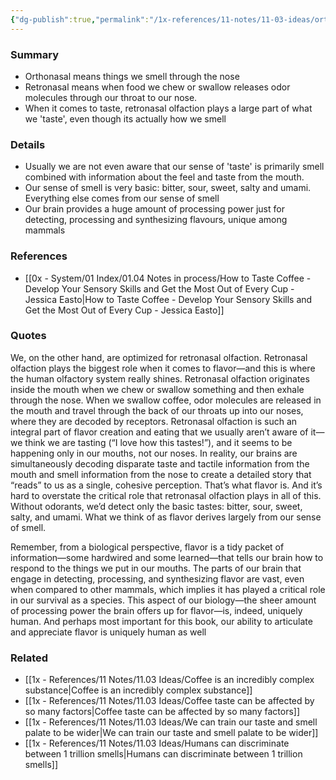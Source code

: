 ```yaml
---
{"dg-publish":true,"permalink":"/1x-references/11-notes/11-03-ideas/orthonasal-vs-retronasal-olfaction-how-we-smell-different-things/","title":"Orthonasal vs Retronasal olfaction - how we smell different things","dgShowBacklinks":false}
---
```



### Summary
- Orthonasal means things we smell through the nose
- Retronasal means when food we chew or swallow releases odor molecules through our throat to our nose.
- When it comes to taste, retronasal olfaction plays a large part of what we 'taste', even though its actually how we smell

### Details
- Usually we are not even aware that our sense of 'taste' is primarily smell combined with information about the feel and taste from the mouth.
- Our sense of smell is very basic: bitter, sour, sweet, salty and umami. Everything else comes from our sense of smell
- Our brain provides a huge amount of processing power just for detecting, processing and synthesizing flavours, unique among mammals

### References
- [[0x - System/01 Index/01.04 Notes in process/How to Taste Coffee - Develop Your Sensory Skills and Get the Most Out of Every Cup - Jessica Easto\|How to Taste Coffee - Develop Your Sensory Skills and Get the Most Out of Every Cup - Jessica Easto]]

### Quotes
We, on the other hand, are optimized for retronasal olfaction. Retronasal olfaction plays the
biggest role when it comes to flavor—and this is where the human olfactory system really shines. Retronasal olfaction originates inside the mouth when we chew or swallow something and then exhale through the nose. When we swallow coffee, odor molecules are released in the mouth and travel through the back of our throats up into our noses, where they are decoded by receptors. Retronasal olfaction is such an integral part of flavor creation and eating that we usually aren’t aware of it—we think we are tasting (“I love how this tastes!”), and it seems to be happening only in our mouths, not our noses. In reality, our brains are simultaneously decoding disparate taste and tactile information from the mouth and smell information from the nose to create a detailed story that “reads” to us as a single, cohesive perception. That’s what flavor is. And it’s hard to overstate the critical role that retronasal olfaction plays in all of this. Without odorants, we’d detect only the basic tastes: bitter, sour, sweet, salty, and umami. What we think of as flavor derives largely from our sense of smell.


Remember, from a biological perspective, flavor is a tidy packet of information—some
hardwired and some learned—that tells our brain how to respond to the things we put in our mouths. The parts of our brain that engage in detecting, processing, and synthesizing flavor are vast, even when compared to other mammals, which implies it has played a critical role in our survival as a species. This aspect of our biology—the sheer amount of processing power the brain offers up for flavor—is, indeed, uniquely human. And perhaps most important for this book, our ability to articulate and appreciate flavor is uniquely human as well


### Related
- [[1x - References/11 Notes/11.03 Ideas/Coffee is an incredibly complex substance\|Coffee is an incredibly complex substance]]
- [[1x - References/11 Notes/11.03 Ideas/Coffee taste can be affected by so many factors\|Coffee taste can be affected by so many factors]]
- [[1x - References/11 Notes/11.03 Ideas/We can train our taste and smell palate to be wider\|We can train our taste and smell palate to be wider]]
- [[1x - References/11 Notes/11.03 Ideas/Humans can discriminate between 1 trillion smells\|Humans can discriminate between 1 trillion smells]]